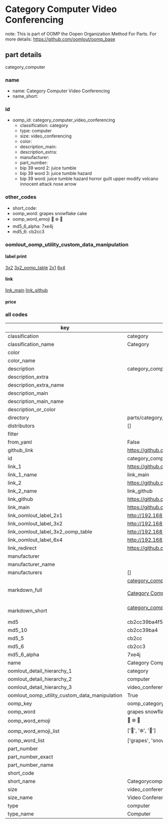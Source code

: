 # Category Computer Video Conferencing  

note: This is part of OOMP the Oopen Organization Method For Parts. For more details: https://github.com/oomlout/oomp_base

##  part details
  



category_computer



### name
* name: Category Computer Video Conferencing
* name_short: 
### id
* oomp_id: category_computer_video_conferencing
  * classification: category
  * type: computer
  * size: video_conferencing
  * color: 
  * description_main: 
  * description_extra: 
  * manufacturer: 
  * part_number: 
  * bip 39 word 2: juice tumble
  * bip 39 word 3: juice tumble hazard
  * bip 39 word: juice tumble hazard horror guilt upper modify volcano innocent attack nose arrow

### other_codes
* short_code: 
* oomp_word: grapes snowflake cake
* oomp_word_emoji :grapes: :snowflake: :cake:
* md5_6_alpha: 7xe4j
* md5_6: cb2cc3






### oomlout_oomp_utility_custom_data_manipulation
#### label print
[3x2](http://192.168.1.245:1112/?label=oomp%207xe4j)
[3x2_oomp_table](http://192.168.1.108:1112/?label=oomp%207xe4j)
[2x1](http://192.168.1.242:1112/?label=oomp%207xe4j)
[6x4](http://192.168.1.55:1112/?label=oomp%207xe4j)    

#### link

[link_main](https://github.com/oomlout/oomlout_oomp_version_1_messy/tree/main/parts/category_computer_video_conferencing) [link_github](https://github.com/oomlout/oomlout_oomp_version_1_messy/tree/main/parts/category_computer_video_conferencing)                             

#### price







### all codes 
| key | value |  
| --- | --- |  
| classification | category |  
| classification_name | Category |  
| color |  |  
| color_name |  |  
| description | category_computer |  
| description_extra |  |  
| description_extra_name |  |  
| description_main |  |  
| description_main_name |  |  
| description_or_color |   |  
| directory | parts/category_computer_video_conferencing |  
| distributors | [] |  
| filter |  |  
| from_yaml | False |  
| github_link | https://github.com/oomlout/oomlout_oomp_part_src/tree/main/parts/category_computer_video_conferencing |  
| id | category_computer_video_conferencing |  
| link_1 | https://github.com/oomlout/oomlout_oomp_version_1_messy/tree/main/parts/category_computer_video_conferencing |  
| link_1_name | link_main |  
| link_2 | https://github.com/oomlout/oomlout_oomp_version_1_messy/tree/main/parts/category_computer_video_conferencing |  
| link_2_name | link_github |  
| link_github | https://github.com/oomlout/oomlout_oomp_version_1_messy/tree/main/parts/category_computer_video_conferencing |  
| link_main | https://github.com/oomlout/oomlout_oomp_version_1_messy/tree/main/parts/category_computer_video_conferencing |  
| link_oomlout_label_2x1 | http://192.168.1.242:1112/?label=oomp%207xe4j |  
| link_oomlout_label_3x2 | http://192.168.1.245:1112/?label=oomp%207xe4j |  
| link_oomlout_label_3x2_oomp_table | http://192.168.1.108:1112/?label=oomp%207xe4j |  
| link_oomlout_label_6x4 | http://192.168.1.55:1112/?label=oomp%207xe4j |  
| link_redirect | https://github.com/oomlout/oomlout_oomp_version_1_messy/tree/main/parts/category_computer_video_conferencing |  
| manufacturer |  |  
| manufacturer_name |  |  
| manufacturers | [] |  
| markdown_full | [category_computer_video_conferencing](none)<br>[](none)<br>[Category Computer Video Conferencing](none)<br><br> |  
| markdown_short | [category_computer_video_conferencing](none)<br><br> |  
| md5 | cb2cc39ba4f5b1d7bc33d6dad3fa93c6 |  
| md5_10 | cb2cc39ba4 |  
| md5_5 | cb2cc |  
| md5_6 | cb2cc3 |  
| md5_6_alpha | 7xe4j |  
| name | Category Computer Video Conferencing |  
| oomlout_detail_hierarchy_1 | category |  
| oomlout_detail_hierarchy_2 | computer |  
| oomlout_detail_hierarchy_3 | video_conferencing |  
| oomlout_oomp_utility_custom_data_manipulation | True |  
| oomp_key | oomp_category_computer_video_conferencing |  
| oomp_word | grapes snowflake cake |  
| oomp_word_emoji | :grapes: :snowflake: :cake: |  
| oomp_word_emoji_list | [':grapes:', ':snowflake:', ':cake:'] |  
| oomp_word_list | ['grapes', 'snowflake', 'cake'] |  
| part_number |  |  
| part_number_exact |  |  
| part_number_name |  |  
| short_code |  |  
| short_name | Categorycomputer |  
| size | video_conferencing |  
| size_name | Video Conferencing |  
| type | computer |  
| type_name | Computer |  
